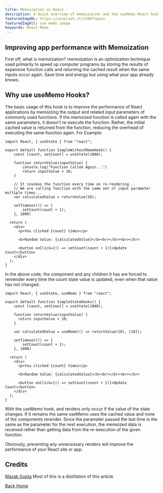 ```yaml
---
title: Memoization in React
description: A Quick overview of memoization and the useMemo React hook
featuredImgURL: https://unsplash.it/1308?space
featuredImgAlt: use memo image
keywords: React Memo
---
```

## Improving app performance with Memoization

First off, what is memoization? memoization is an optimization technique used primarily to speed up computer programs by storing the results of expensive function calls and returning the cached result when the same inputs occur again. Save time and energy but using what your app already knows. 

## Why use useMemo Hooks?
The basic usage of this hook is to improve the performance of React applications by memoizing the output and related input parameters of commonly used functions.
If the memoized function is called again with the same parameters, it doesn’t re-execute the function. Rather, the initial cached value is returned from the function, reducing the overhead of executing the same function again.
For Example:
```
import React, { useState } from "react";

export default function SimpleWithoutMemoHook() { 
    const [count, setCount] = useState(1000);

    function returnValue(inputValue) {
        console.log("Function Called Again...")
        return inputValue + 10;
    }

    // It invokes the function every time on re-rendering...
    // We are calling function with the same set of input parameter multiple times...
    var calculatedValue = returnValue(10);

    setTimeout(() => {
        setCount(count + 1);
    }, 1000)

  return (
    <div>
      <p>You clicked {count} times</p>

      <b>Random Value: {calculatedValue}</b><br></br><br></br>

      <button onClick={() => setCount(count + 1)}>Update Count</button>
    </div>
  );
}
```

In the above code, the component and any children it has are forced to renrender every time the count state value is updated, even when that value has not changed. 


```
import React, { useState, useMemo } from "react";

export default function SimpleStateHooks() { 
    const [count, setCount] = useState(1000);

    function returnValue(inputValue) {
      return inputValue + 10;
    }

    var calculatedValue = useMemo(() => returnValue(10), [10]);

    setTimeout(() => {
        setCount(count + 1);
    }, 1000)

  return (
    <div>
      <p>You clicked {count} times</p>

      <b>Random Value: {calculatedValue}</b><br></br><br></br>

      <button onClick={() => setCount(count + 1)}>Update Count</button>
    </div>
  );
}
```
With the useMemo hook, and renders only occur if the value of the state changes. If it remains the same useMemo uses the cached value and none of the components rerender. Since the parameter passed the last time is the same as the parameter for the next execution, the memoized data is received rather than getting data from the re-execution of the given function.

Obviously, preventing any unnecessary renders will improve the performance of your React site or app.

## Credits

[Mayak Gupta](https://medium.com/better-programming/usememo-hook-in-react-d8d0eda6598a) Most of this is a distillation of this article


[Back Home](/)
